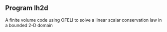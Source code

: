 Program lh2d
------------
A finite volume code using OFELI to solve a linear scalar conservation law
in a bounded 2-D domain
